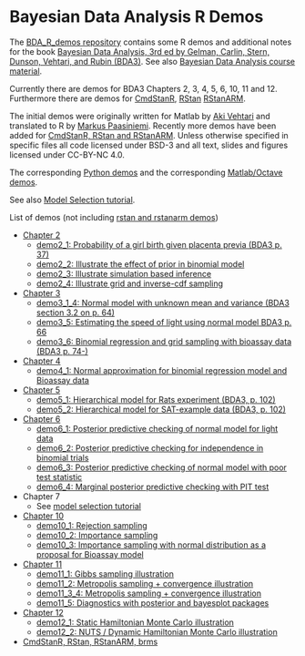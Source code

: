 # Bayesian Data Analysis R Demos

The [BDA_R_demos repository](https://github.com/avehtari/BDA_R_demos) contains some R demos and additional notes for the book [Bayesian Data
Analysis, 3rd ed by Gelman, Carlin, Stern, Dunson, Vehtari, and Rubin (BDA3)](http://www.stat.columbia.edu/~gelman/book/). See also [Bayesian Data Analysis course material](https://github.com/avehtari/BDA_course_Aalto).

Currently there are demos for BDA3 Chapters 2, 3, 4, 5, 6, 10, 11 and 12.
Furthermore there are demos for
[CmdStanR](https://github.com/stan-dev/cmdstanr),
[RStan](https://github.com/stan-dev/rstan)
[RStanARM](https://github.com/stan-dev/rstanarm).

The initial demos were originally written for Matlab by [Aki
Vehtari](http://users.aalto.fi/~ave/) and translated to R by [Markus
Paasiniemi](https://github.com/paasim). Recently more demos have been
added for [CmdStanR, RStan and RStanARM](demos_rstan).
Unless otherwise specified in specific files all code licensed
under BSD-3 and all text, slides and figures licensed under CC-BY-NC 4.0.

The corresponding [Python demos](https://github.com/avehtari/BDA_py_demos)
and the corresponding [Matlab/Octave demos](https://github.com/avehtari/BDA_m_demos).

See also [Model Selection tutorial](https://avehtari.github.io/modelselection/).

List of demos (not including [rstan and rstanarm demos](demos_rstan))
- [Chapter 2](demos_ch2)
  - [demo2_1: Probability of a girl birth given placenta previa (BDA3 p. 37)](https://avehtari.github.io/BDA_R_demos/demos_ch2/demo2_1.html)
  - [demo2_2: Illustrate the effect of prior in binomial model](https://avehtari.github.io/BDA_R_demos/demos_ch2/demo2_2.html)
  - [demo2_3: Illustrate simulation based inference](https://avehtari.github.io/BDA_R_demos/demos_ch2/demo2_3.html)
  - [demo2_4: Illustrate grid and inverse-cdf sampling](https://avehtari.github.io/BDA_R_demos/demos_ch2/demo2_4.html)
- [Chapter 3](https://avehtari.github.io/BDA_R_demos/demos_ch3)
  - [demo3_1_4: Normal model with unknown mean and variance (BDA3 section 3.2 on p. 64)](https://avehtari.github.io/BDA_R_demos/demos_ch3/demo3_1_4.html)
  - [demo3_5: Estimating the speed of light using normal model BDA3 p. 66](https://avehtari.github.io/BDA_R_demos/demos_ch3/demo3_5.html)
  - [demo3_6: Binomial regression and grid sampling with bioassay data (BDA3 p. 74-)](https://avehtari.github.io/BDA_R_demos/demos_ch3/demo3_6.html)
- [Chapter 4](https://avehtari.github.io/BDA_R_demos/demos_ch4)
  - [demo4_1: Normal approximation for binomial regression model and Bioassay data](https://avehtari.github.io/BDA_R_demos/demos_ch4/demo4_1.html)
- [Chapter 5](https://avehtari.github.io/BDA_R_demos/demos_ch5)
  - [demo5_1: Hierarchical model for Rats experiment (BDA3, p. 102)](https://avehtari.github.io/BDA_R_demos/demos_ch5/demo5_1.html)
  - [demo5_2: Hierarchical model for SAT-example data (BDA3, p. 102)](https://avehtari.github.io/BDA_R_demos/demos_ch5/demo5_2.html)
- [Chapter 6](https://avehtari.github.io/BDA_R_demos/demos_ch6)
  - [demo6_1: Posterior predictive checking of normal model for light data](https://avehtari.github.io/BDA_R_demos/demos_ch6/demo6_1.html)
  - [demo6_2: Posterior predictive checking for independence in binomial trials](https://avehtari.github.io/BDA_R_demos/demos_ch6/demo6_2.html)
  - [demo6_3: Posterior predictive checking of normal model with poor test statistic](https://avehtari.github.io/BDA_R_demos/demos_ch6/demo6_3.html)
  - [demo6_4: Marginal posterior predictive checking with PIT test](https://avehtari.github.io/BDA_R_demos/demos_ch6/demo6_4.html)
- Chapter 7
  - See [model selection tutorial](https://github.com/avehtari/modelselection_tutorial)
- [Chapter 10](https://avehtari.github.io/BDA_R_demos/demos_ch10)
  - [demo10_1: Rejection sampling](https://avehtari.github.io/BDA_R_demos/demos_ch10/demo10_1.html)
  - [demo10_2: Importance sampling](https://avehtari.github.io/BDA_R_demos/demos_ch10/demo10_2.html)
  - [demo10_3: Importance sampling with normal distribution as a proposal for Bioassay model](https://avehtari.github.io/BDA_R_demos/demos_ch10/demo10_3.html)
- [Chapter 11](https://avehtari.github.io/BDA_R_demos/demos_ch11)
  - [demo11_1: Gibbs sampling illustration](https://avehtari.github.io/BDA_R_demos/demos_ch11/demo11_1.html)
  - [demo11_2: Metropolis sampling + convergence illustration](https://avehtari.github.io/BDA_R_demos/demos_ch11/demo11_2.html)
  - [demo11_3_4: Metropolis sampling + convergence illustration](https://avehtari.github.io/BDA_R_demos/demos_ch11/demo11_3_4.html)
  - [demo11_5: Diagnostics with posterior and bayesplot packages](https://avehtari.github.io/BDA_R_demos/demos_ch11/demo11_5.html)
- [Chapter 12](https://avehtari.github.io/BDA_R_demos/demos_ch12)
  - [demo12_1: Static Hamiltonian Monte Carlo illustration](https://avehtari.github.io/BDA_R_demos/demos_ch12/demo12_1.html)
  - [demo12_2: NUTS / Dynamic Hamiltonian Monte Carlo illustration](https://avehtari.github.io/BDA_R_demos/demos_ch12/demo12_2.html)
- [CmdStanR, RStan, RStanARM, brms](https://avehtari.github.io/BDA_R_demos/demos_rstan)
